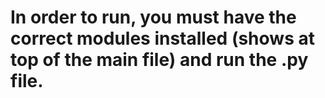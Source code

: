 # In order to run, you must have the correct modules installed (shows at top of the main file) and run the .py file.
